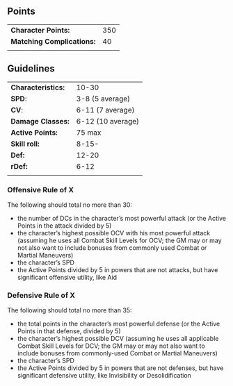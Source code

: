 ## Points
|||
|---|---|
|**Character Points:**|350|
|**Matching Complications:**|40|
||

## Guidelines
|||
|---|---|
|**Characteristics:**|10-30|
|**SPD**:|3-8 (5 average)|
|**CV**:|6-11 (7 average)|
|**Damage Classes:**|6-12 (10 average)|
|**Active Points:**|75 max|
|**Skill roll:**|8-15-|
|**Def:**|12-20|
|**rDef:**|6-12|
|||
### Offensive Rule of X
The following should total no more than 30:
* the number of DCs in the character’s most powerful attack (or the Active Points in the attack divided by 5)
* the character’s highest possible OCV with his most powerful attack (assuming he uses all Combat Skill Levels for OCV; the GM may or may not also want to include bonuses from commonly used Combat or Martial Maneuvers)
* the character’s SPD
* the Active Points divided by 5 in powers that are not attacks, but have significant offensive utility, like Aid

### Defensive Rule of X
The following should total no more than 35:
* the total points in the character’s most powerful defense (or the Active Points in that defense, divided by 5)
* the character’s highest possible DCV (assuming he uses all applicable Combat Skill Levels for DCV; the GM may or may not also want to include bonuses from commonly-used Combat or Martial Maneuvers)
* the character’s SPD
* the Active Points divided by 5 in powers that are not defenses, but have significant defensive utility, like Invisibility or Desolidification
